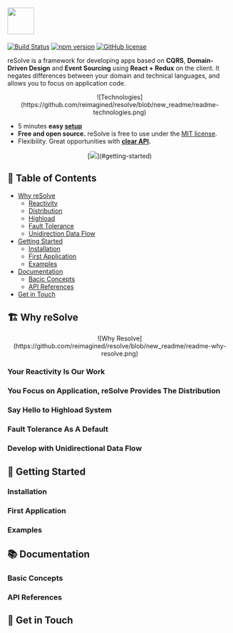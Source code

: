 
# [<img src="https://user-images.githubusercontent.com/15689049/29659048-ad0d158a-88c5-11e7-9354-dbe4bb105ad7.png" height="60">](https://github.com/reimagined/resolve/)

[![Build Status](https://travis-ci.org/reimagined/resolve.svg?branch=master)](https://travis-ci.org/reimagined/resolve) [![npm version](https://badge.fury.io/js/create-resolve-app.svg)](https://badge.fury.io/js/create-resolve-app) [![GitHub license](https://img.shields.io/badge/license-MIT-blue.svg)](https://raw.githubusercontent.com/reimagined/resolve/master/LICENSE)

reSolve is a framework for developing apps based on **CQRS**, **Domain-Driven Design** and **Event Sourcing** using **React + Redux** on the client. It negates differences between your domain and technical languages, and allows you to focus on application code.

<p align="center">![Technologies](https://github.com/reimagined/resolve/blob/new_readme/readme-technologies.png)</p>

* 5 minutes **easy [setup](#installation)**
* **Free and open source.** reSolve is free to use under the [MIT license](https://github.com/reimagined/resolve/blob/master/LICENSE.md).
* Flexibility. Great opportunities with **[clear API](#documentation).**

<p align="center">[<img src="https://github.com/reimagined/resolve/blob/new_readme/readme-start-button.png">](#getting-started)<p>

## **📑 Table of Contents**
* [Why reSolve](#why-resolve)
    * [Reactivity](#reactivity)
    * [Distribution](#distribution)
    * [Highload](#highload)
    * [Fault Tolerance](#fault-tolerance)
    * [Unidirection Data Flow](#unidirection-data-flow)
* [Getting Started](#getting-started)
    * [Installation](#installation)
    * [First Application](#first-application)
    * [Examples](#examples)
* [Documentation](#documentation)
    * [Bacic Concepts](#basic-concepts)
    * [API References](#api-references)
* [Get in Touch](#get-in-touch)

## <a name="why-resolve">**🏗️ Why reSolve**</a>

<p align="center">![Why Resolve](https://github.com/reimagined/resolve/blob/new_readme/readme-why-resolve.png)<p>



### <a name="reactivity">Your **Reactivity** Is Our Work</a>

### <a name="distribution">You Focus on Application, reSolve Provides The **Distribution**</a>

### <a name="highload">Say Hello to **Highload** System</a>

### <a name="fault-tolerance">**Fault Tolerance** As A Default</a>

### <a name="unidirection-data-flow">Develop with **Unidirectional Data Flow**</a>

## <a name="getting-started">**🚀 Getting Started**</a>

### <a name="installation">Installation</a>

### <a name="first-application">First Application</a>

### <a name="examples">Examples</a>

## <a name="documentation">**📚 Documentation**</a>

### <a name="basic-concepts">Basic Concepts</a>

### <a name="api-references">API References</a>

## <a name="get-in-touch">**📢 Get in Touch**</a>
